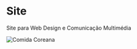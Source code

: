 # Site
Site para Web Design e Comunicação Multimédia

![Comida Coreana](https://github.com/Tichaneves/Site/assets/163184037/8c5a407e-cef0-49bb-b0d6-a4ccebaa9620)
